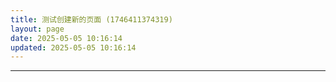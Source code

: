 ```yaml
---
title: 测试创建新的页面 (1746411374319)
layout: page
date: 2025-05-05 10:16:14
updated: 2025-05-05 10:16:14
---
```


---
